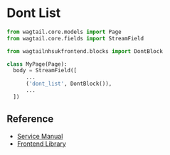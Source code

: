 # Dont List

```py
from wagtail.core.models import Page
from wagtail.core.fields import StreamField

from wagtailnhsukfrontend.blocks import DontBlock

class MyPage(Page):
  body = StreamField([
      ...
      ('dont_list', DontBlock()),
      ...
  ])
```
## Reference

* [Service Manual](https://beta.nhs.uk/service-manual/styles-components-patterns/do-and-dont-list)
* [Frontend Library](https://github.com/nhsuk/nhsuk-frontend/tree/master/packages/components/do-dont-list)

